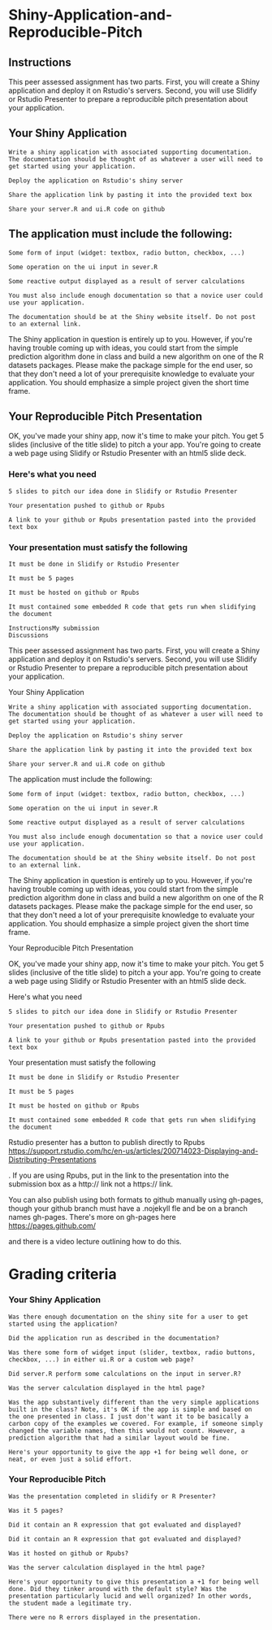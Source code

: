 # Shiny-Application-and-Reproducible-Pitch

## Instructions   

This peer assessed assignment has two parts. First, you will create a Shiny application and deploy it on Rstudio's servers. Second, you will use Slidify or Rstudio Presenter to prepare a reproducible pitch presentation about your application.

## Your Shiny Application

    Write a shiny application with associated supporting documentation. The documentation should be thought of as whatever a user will need to get started using your application.

    Deploy the application on Rstudio's shiny server

    Share the application link by pasting it into the provided text box

    Share your server.R and ui.R code on github

## The application must include the following:

    Some form of input (widget: textbox, radio button, checkbox, ...)

    Some operation on the ui input in sever.R

    Some reactive output displayed as a result of server calculations

    You must also include enough documentation so that a novice user could use your application.

    The documentation should be at the Shiny website itself. Do not post to an external link.

The Shiny application in question is entirely up to you. However, if you're having trouble coming up with ideas, you could start from the simple prediction algorithm done in class and build a new algorithm on one of the R datasets packages. Please make the package simple for the end user, so that they don't need a lot of your prerequisite knowledge to evaluate your application. You should emphasize a simple project given the short time frame.

## Your Reproducible Pitch Presentation

OK, you've made your shiny app, now it's time to make your pitch. You get 5 slides (inclusive of the title slide)  to pitch a your app. You're going to create a web page using Slidify or Rstudio Presenter with an html5 slide deck.

### Here's what you need

    5 slides to pitch our idea done in Slidify or Rstudio Presenter

    Your presentation pushed to github or Rpubs

    A link to your github or Rpubs presentation pasted into the provided text box

### Your presentation must satisfy the following

    It must be done in Slidify or Rstudio Presenter

    It must be 5 pages

    It must be hosted on github or Rpubs

    It must contained some embedded R code that gets run when slidifying the document

    InstructionsMy submission
    Discussions

This peer assessed assignment has two parts. First, you will create a Shiny application and deploy it on Rstudio's servers. Second, you will use Slidify or Rstudio Presenter to prepare a reproducible pitch presentation about your application.

Your Shiny Application

    Write a shiny application with associated supporting documentation. The documentation should be thought of as whatever a user will need to get started using your application.

    Deploy the application on Rstudio's shiny server

    Share the application link by pasting it into the provided text box

    Share your server.R and ui.R code on github

The application must include the following:

    Some form of input (widget: textbox, radio button, checkbox, ...)

    Some operation on the ui input in sever.R

    Some reactive output displayed as a result of server calculations

    You must also include enough documentation so that a novice user could use your application.

    The documentation should be at the Shiny website itself. Do not post to an external link.

The Shiny application in question is entirely up to you. However, if you're having trouble coming up with ideas, you could start from the simple prediction algorithm done in class and build a new algorithm on one of the R datasets packages. Please make the package simple for the end user, so that they don't need a lot of your prerequisite knowledge to evaluate your application. You should emphasize a simple project given the short time frame.

Your Reproducible Pitch Presentation

OK, you've made your shiny app, now it's time to make your pitch. You get 5 slides (inclusive of the title slide)  to pitch a your app. You're going to create a web page using Slidify or Rstudio Presenter with an html5 slide deck.

Here's what you need

    5 slides to pitch our idea done in Slidify or Rstudio Presenter

    Your presentation pushed to github or Rpubs

    A link to your github or Rpubs presentation pasted into the provided text box

Your presentation must satisfy the following

    It must be done in Slidify or Rstudio Presenter

    It must be 5 pages

    It must be hosted on github or Rpubs

    It must contained some embedded R code that gets run when slidifying the document

Rstudio presenter has a button to publish directly to Rpubs https://support.rstudio.com/hc/en-us/articles/200714023-Displaying-and-Distributing-Presentations

. If you are using Rpubs, put in the link to the presentation into the submission box as a http:// link not a https:// link.

You can also publish using both formats to github manually using gh-pages, though your github branch must have a .nojekyll fle and be on a branch names gh-pages. There's more on gh-pages here https://pages.github.com/

  and there is a video lecture outlining how to do this.

# Grading criteria
### Your Shiny Application

    Was there enough documentation on the shiny site for a user to get started using the application?

    Did the application run as described in the documentation?

    Was there some form of widget input (slider, textbox, radio buttons, checkbox, ...) in either ui.R or a custom web page?

    Did server.R perform some calculations on the input in server.R?

    Was the server calculation displayed in the html page?

    Was the app substantively different than the very simple applications built in the class? Note, it's OK if the app is simple and based on the one presented in class. I just don't want it to be basically a carbon copy of the examples we covered. For example, if someone simply changed the variable names, then this would not count. However, a prediction algorithm that had a similar layout would be fine.

    Here's your opportunity to give the app +1 for being well done, or neat, or even just a solid effort.

### Your Reproducible Pitch

    Was the presentation completed in slidify or R Presenter?

    Was it 5 pages?

    Did it contain an R expression that got evaluated and displayed?

    Did it contain an R expression that got evaluated and displayed?

    Was it hosted on github or Rpubs?

    Was the server calculation displayed in the html page?

    Here's your opportunity to give this presentation a +1 for being well done. Did they tinker around with the default style? Was the presentation particularly lucid and well organized? In other words, the student made a legitimate try.

    There were no R errors displayed in the presentation.

